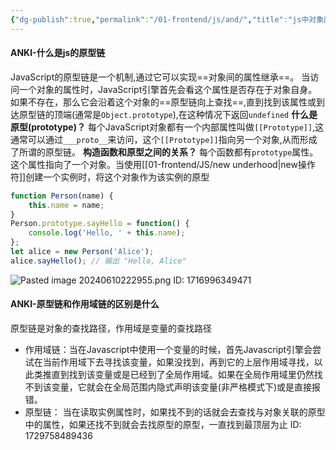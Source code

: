 ```yaml
---
{"dg-publish":true,"permalink":"/01-frontend/js/and/","title":"js中对象原型，原型链之间的关系详解","tags":["js","basic","prototype","frontend"],"created":"2024-10-24T16:28:09.000+08:00","updated":"2024-12-02T14:56:29.771+08:00"}
---
```



#### ANKI-什么是js的原型链
JavaScript的原型链是一个机制,通过它可以实现==对象间的属性继承==。
当访问一个对象的属性时，JavaScript引擎首先会看这个属性是否存在于对象自身。
如果不存在，那么它会沿着这个对象的==原型链向上查找==,直到找到该属性或到达原型链的顶端(通常是`Object.prototype`),在这种情况下返回`undefined`
**什么是原型(prototype)？**
每个JavaScript对象都有一个内部属性叫做`[[Prototype]]`,这通常可以通过`___proto__`来访问，这个`[[Prototype]]`指向另一个对象,从而形成了所谓的原型链。
**构造函数和原型之间的关系？**
每个函数都有`prototype`属性。这个属性指向了一个对象。当使用[[01-frontend/JS/new underhood\|new操作符]]创建一个实例时，将这个对象作为该实例的原型
```js
function Person(name) {
    this.name = name;
}
Person.prototype.sayHello = function() {
    console.log('Hello, ' + this.name);
};
let alice = new Person('Alice');
alice.sayHello(); // 输出 "Hello, Alice"
```
![Pasted image 20240610222955.png](/img/user/attachments/Pasted%20image%2020240610222955.png)
ID: 1716996349471





#### ANKI-原型链和作用域链的区别是什么
原型链是对象的查找路径，作用域是变量的查找路径
+ 作用域链：当在Javascript中使用一个变量的时候，首先Javascript引擎会尝试在当前作用域下去寻找该变量，如果没找到，再到它的上层作用域寻找，以此类推直到找到该变量或是已经到了全局作用域。如果在全局作用域里仍然找不到该变量，它就会在全局范围内隐式声明该变量(非严格模式下)或是直接报错。
+ 原型链： 当在读取实例属性时，如果找不到的话就会去查找与对象关联的原型中的属性，如果还找不到就会去找原型的原型，一直找到最顶层为止
ID: 1729758489436

